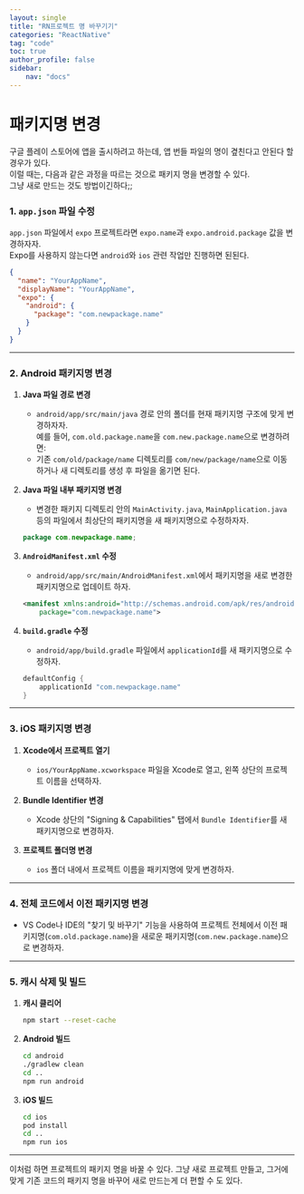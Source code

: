 ```yaml
---
layout: single
title: "RN프로젝트 명 바꾸기기"
categories: "ReactNative"
tag: "code"
toc: true
author_profile: false
sidebar:
    nav: "docs"
---
```


# 패키지명 변경

구글 플레이 스토어에 앱을 출시하려고 하는데, 앱 번들 파일의 명이 곂친다고 안된다 할 경우가 있다.  
이럴 때는, 다음과 같은 과정을 따르는 것으로 패키지 명을 변경할 수 있다.  
그냥 새로 만드는 것도 방법이긴하다;;  


### 1. **`app.json` 파일 수정**
`app.json` 파일에서 `expo` 프로젝트라면 `expo.name`과 `expo.android.package` 값을 변경하자자.  
Expo를 사용하지 않는다면 `android`와 `ios` 관련 작업만 진행하면 된된다.

```json
{
  "name": "YourAppName",
  "displayName": "YourAppName",
  "expo": {
    "android": {
      "package": "com.newpackage.name"
    }
  }
}
```

---

### 2. **Android 패키지명 변경**
1. **Java 파일 경로 변경**
   - `android/app/src/main/java` 경로 안의 폴더를 현재 패키지명 구조에 맞게 변경하자자.  
   예를 들어, `com.old.package.name`을 `com.new.package.name`으로 변경하려면:
   - 기존 `com/old/package/name` 디렉토리를 `com/new/package/name`으로 이동하거나 새 디렉토리를 생성 후 파일을 옮기면 된다.

2. **Java 파일 내부 패키지명 변경**
   - 변경한 패키지 디렉토리 안의 `MainActivity.java`, `MainApplication.java` 등의 파일에서 최상단의 패키지명을 새 패키지명으로 수정하자자.

   ```java
   package com.newpackage.name;
   ```

3. **`AndroidManifest.xml` 수정**
   - `android/app/src/main/AndroidManifest.xml`에서 패키지명을 새로 변경한 패키지명으로 업데이트 하자.
   ```xml
   <manifest xmlns:android="http://schemas.android.com/apk/res/android"
       package="com.newpackage.name">
   ```

4. **`build.gradle` 수정**
   - `android/app/build.gradle` 파일에서 `applicationId`를 새 패키지명으로 수정하자.
   ```gradle
   defaultConfig {
       applicationId "com.newpackage.name"
   }
   ```

---

### 3. **iOS 패키지명 변경**
1. **Xcode에서 프로젝트 열기**
   - `ios/YourAppName.xcworkspace` 파일을 Xcode로 열고, 왼쪽 상단의 프로젝트 이름을 선택하자.

2. **Bundle Identifier 변경**
   - Xcode 상단의 "Signing & Capabilities" 탭에서 `Bundle Identifier`를 새 패키지명으로 변경하자.

3. **프로젝트 폴더명 변경**
   - `ios` 폴더 내에서 프로젝트 이름을 패키지명에 맞게 변경하자.

---

### 4. **전체 코드에서 이전 패키지명 변경**
- VS Code나 IDE의 "찾기 및 바꾸기" 기능을 사용하여 프로젝트 전체에서 이전 패키지명(`com.old.package.name`)을 새로운 패키지명(`com.new.package.name`)으로 변경하자.

---

### 5. **캐시 삭제 및 빌드**
1. **캐시 클리어**
   ```bash
   npm start --reset-cache
   ```

2. **Android 빌드**
   ```bash
   cd android
   ./gradlew clean
   cd ..
   npm run android
   ```

3. **iOS 빌드**
   ```bash
   cd ios
   pod install
   cd ..
   npm run ios
   ```

---

이처럼 하면 프로젝트의 패키지 명을 바꿀 수 있다.
그냥 새로 프로젝트 만들고, 그거에 맞게 기존 코드의 패키지 명을 바꾸어 새로 만드는게 더 편할 수 도 있다.  
